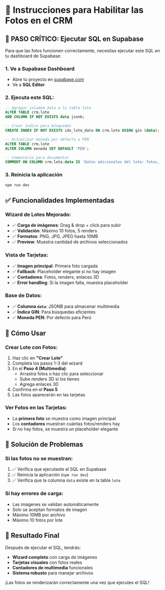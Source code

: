 # 📸 Instrucciones para Habilitar las Fotos en el CRM

## 🚨 **PASO CRÍTICO: Ejecutar SQL en Supabase**

Para que las fotos funcionen correctamente, necesitas ejecutar este SQL en tu dashboard de Supabase:

### 1. Ve a Supabase Dashboard
- Abre tu proyecto en [supabase.com](https://supabase.com)
- Ve a **SQL Editor**

### 2. Ejecuta este SQL:
```sql
-- Agregar columna data a la tabla lote
ALTER TABLE crm.lote 
ADD COLUMN IF NOT EXISTS data jsonb;

-- Crear índice para búsquedas
CREATE INDEX IF NOT EXISTS idx_lote_data ON crm.lote USING gin (data);

-- Actualizar moneda por defecto a PEN
ALTER TABLE crm.lote 
ALTER COLUMN moneda SET DEFAULT 'PEN';

-- Comentario para documentar
COMMENT ON COLUMN crm.lote.data IS 'Datos adicionales del lote: fotos, plano, renders, links3D, proyecto, ubicacion, etapa, identificador, manzana, numero, condiciones, descuento';
```

### 3. Reinicia la aplicación
```bash
npm run dev
```

## ✅ **Funcionalidades Implementadas**

### **Wizard de Lotes Mejorado:**
- ✅ **Carga de imágenes**: Drag & drop + click para subir
- ✅ **Validación**: Máximo 10 fotos, 5 renders
- ✅ **Formatos**: PNG, JPG, JPEG hasta 10MB
- ✅ **Preview**: Muestra cantidad de archivos seleccionados

### **Vista de Tarjetas:**
- ✅ **Imagen principal**: Primera foto cargada
- ✅ **Fallback**: Placeholder elegante si no hay imagen
- ✅ **Contadores**: Fotos, renders, enlaces 3D
- ✅ **Error handling**: Si la imagen falla, muestra placeholder

### **Base de Datos:**
- ✅ **Columna `data`**: JSONB para almacenar multimedia
- ✅ **Índice GIN**: Para búsquedas eficientes
- ✅ **Moneda PEN**: Por defecto para Perú

## 🎯 **Cómo Usar**

### **Crear Lote con Fotos:**
1. Haz clic en **"Crear Lote"**
2. Completa los pasos 1-3 del wizard
3. En el **Paso 4 (Multimedia)**:
   - Arrastra fotos o haz clic para seleccionar
   - Sube renders 3D si los tienes
   - Agrega enlaces 3D
4. Confirma en el **Paso 5**
5. Las fotos aparecerán en las tarjetas

### **Ver Fotos en las Tarjetas:**
- La **primera foto** se muestra como imagen principal
- Los **contadores** muestran cuántas fotos/renders hay
- Si no hay fotos, se muestra un placeholder elegante

## 🔧 **Solución de Problemas**

### **Si las fotos no se muestran:**
1. ✅ Verifica que ejecutaste el SQL en Supabase
2. ✅ Reinicia la aplicación (`npm run dev`)
3. ✅ Verifica que la columna `data` existe en la tabla `lote`

### **Si hay errores de carga:**
- Las imágenes se validan automáticamente
- Solo se aceptan formatos de imagen
- Máximo 10MB por archivo
- Máximo 10 fotos por lote

## 📱 **Resultado Final**

Después de ejecutar el SQL, tendrás:
- **Wizard completo** con carga de imágenes
- **Tarjetas visuales** con fotos reales
- **Contadores de multimedia** funcionales
- **Sistema robusto** para manejar archivos

¡Las fotos se renderizarán correctamente una vez que ejecutes el SQL!
